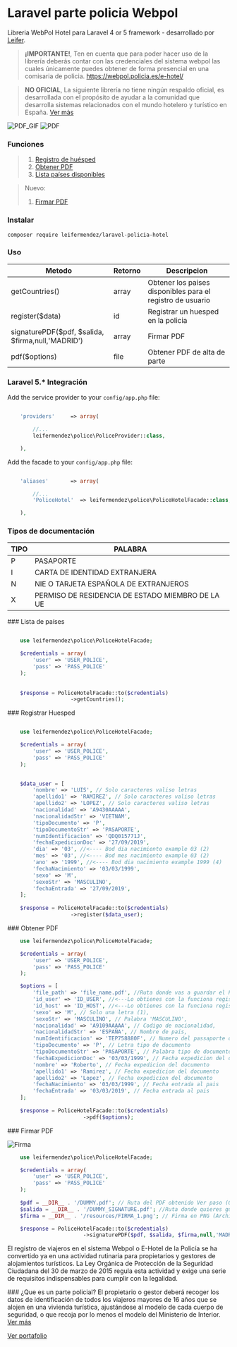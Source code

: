 # Laravel parte policia Webpol 

Libreria WebPol Hotel para Laravel 4 or 5 framework - desarrollado por [Leifer](https://leifermendez.github.io).

 > __¡IMPORTANTE!__,  Ten en cuenta que para poder hacer uso de la librería deberás contar con las credenciales del sistema webpol las cuales únicamente puedes obtener de forma presencial en una comisaria de policia.
 > https://webpol.policia.es/e-hotel/

 > __NO OFICIAL__, La siguiente librería no tiene ningún respaldo oficial, es desarrollada con el propósito de ayudar a la comunidad que desarrolla sistemas relacionados con el mundo hotelero y turístico en España. [Ver màs](#parte_polcial)

![PDF_GIF](https://github.com/leifermendez/laravel-policia-hotel/blob/master/example/documentation/vista_previa.gif?raw=true)
![PDF](https://github.com/leifermendez/laravel-policia-hotel/blob/master/example/documentation/vista_previa.png?raw=true)

### Funciones

 > 1. [Registro de huésped](#registrar_huesped)
 > 2. [Obtener PDF](#obtener_pdf)
 > 2. [Lista países disponibles](#lista_paises)

 > Nuevo:
 > 1. [Firmar PDF](#firmar_pdf)


### Instalar


```
composer require leifermendez/laravel-policia-hotel
```

### Uso


| Metodo                |  Retorno    | Descripcion                                                       |
|-----------------------|-------------------|-------------------------------------------------------------------|
| getCountries()         |  array       | Obtener los paises disponibles para el registro de usuario                |
| register($data)       |  id            | Registrar un huesped en la policia                     |
| signaturePDF($pdf, $salida, $firma,null,'MADRID')       |  array            | Firmar PDF                   |
| pdf($options)       |  file            | Obtener PDF de alta de parte                                  |


### Laravel 5.* Integración

Add the service provider to your `config/app.php` file:

```php

    'providers'     => array(

        //...
        leifermendez\police\PoliceProvider::class,

    ),

```

Add the facade to your `config/app.php` file:

```php

    'aliases'       => array(

        //...
        'PoliceHotel'  => leifermendez\police\PoliceHotelFacade::class,

    ),

```

### Tipos de documentación

| TIPO                    | PALABRA                                                       |
|-------------------------|-------------------------------------------------------------------|
| P            | PASAPORTE               
| I      |  CARTA DE IDENTIDAD EXTRANJERA                              
| N        |  NIE O TARJETA ESPAÑOLA DE EXTRANJEROS                                           
| X| PERMISO DE RESIDENCIA DE ESTADO MIEMBRO DE LA UE|



###<a name="lista_paises"></a> Lista de países


```php

    use leifermendez\police\PoliceHotelFacade;

    $credentials = array(
        'user' => 'USER_POLICE',
        'pass' => 'PASS_POLICE'
    ); 
   
    
    $response = PoliceHotelFacade::to($credentials)
                    ->getCountries();


```


###<a name="registrar_huesped"></a>  Registrar Huesped

```php

    use leifermendez\police\PoliceHotelFacade;

    $credentials = array(
        'user' => 'USER_POLICE',
        'pass' => 'PASS_POLICE'
    ); 
   

    $data_user = [
        'nombre' => 'LUIS', // Solo caracteres valiso letras
        'apellido1' => 'RAMIREZ', // Solo caracteres valiso letras
        'apellido2' => 'LOPEZ', // Solo caracteres valiso letras
        'nacionalidad' => 'A9430AAAAA',
        'nacionalidadStr' => 'VIETNAM',
        'tipoDocumento' => 'P',
        'tipoDocumentoStr' => 'PASAPORTE',
        'numIdentificacion' => 'QDQ015771J',
        'fechaExpedicionDoc' => '27/09/2019',
        'dia' => '03', //<---- Bod dia nacimiento example 03 (2)
        'mes' => '03', //<---- Bod mes nacimiento example 03 (2)
        'ano' => '1999', //<---- Bod dia nacimiento example 1999 (4)
        'fechaNacimiento' => '03/03/1999',
        'sexo' => 'M',
        'sexoStr' => 'MASCULINO',
        'fechaEntrada' => '27/09/2019',
    ];
    
    $response = PoliceHotelFacade::to($credentials)
                    ->register($data_user);


```

###<a name="obtener_pdf"></a> Obtener PDF

```php
    use leifermendez\police\PoliceHotelFacade;

    $credentials = array(
        'user' => 'USER_POLICE',
        'pass' => 'PASS_POLICE'
    ); 

    $options = [
        'file_path' => 'file_name.pdf', //Ruta donde vas a guardar el PDF
        'id_user' => 'ID_USER', //<---Lo obtienes con la funciona register()
        'id_host' => 'ID_HOST', //<---Lo obtienes con la funciona register()
        'sexo' => 'M', // Solo una letra (1),
        'sexoStr' => 'MASCULINO', // Palabra 'MASCULINO',
        'nacionalidad' => 'A9109AAAAA', // Codigo de nacionalidad,
        'nacionalidadStr' => 'ESPAÑA', // Nombre de pais,
        'numIdentificacion' => 'TEP758880F', // Numero del passaporte o nie ,etc
        'tipoDocumento' => 'P', // Letra tipo de documento
        'tipoDocumentoStr' => 'PASAPORTE', // Palabra tipo de documento
        'fechaExpedicionDoc' => '03/03/1999', // Fecha expedicion del documento
        'nombre' => 'Roberto', // Fecha expedicion del documento
        'apellido1' => 'Ramirez', // Fecha expedicion del documento
        'apellido2' => 'Lopez', // Fecha expedicion del documento
        'fechaNacimiento' => '03/03/1999', // Fecha entrada al pais
        'fechaEntrada' => '03/03/2019', // Fecha entrada al pais
    ];
    
    $response = PoliceHotelFacade::to($credentials)
                        ->pdf($options);

```

###<a name="firmar_pdf"></a> Firmar PDF

![Firma](https://github.com/leifermendez/laravel-policia-hotel/blob/master/example/documentation/firma.png?raw=true)

```php
    use leifermendez\police\PoliceHotelFacade;

    $credentials = array(
        'user' => 'USER_POLICE',
        'pass' => 'PASS_POLICE'
    ); 
    
    $pdf = __DIR__ . '/DUMMY.pdf'; // Ruta del PDF obtenido Ver paso (Obtener PDF)
    $salida = __DIR__ . '/DUMMY_SIGNATURE.pdf'; //Ruta donde quieres guardar el nuevo PDF firmado
    $firma = __DIR__ . '/resources/FIRMA_1.png'; // Firma en PNG (Archivo de imagen PNG)

    $response = PoliceHotelFacade::to($credentials)
                        ->signaturePDF($pdf, $salida, $firma,null,'MADRID');

```

El registro de viajeros en el sistema Webpol  o E-Hotel de la Policía se ha convertido ya en una actividad rutinaria para propietarios y gestores de alojamientos turísticos. La Ley Orgánica de Protección de la Seguridad Ciudadana del 30 de marzo de 2015 regula esta actividad y exige una serie de requisitos indispensables para cumplir con la legalidad.


###<a name="parte_polcial"></a> ¿Que es un parte policial?
El propietario o gestor deberá recoger los datos de identificación de todos los viajeros mayores de 16 años que se alojen en una vivienda turística, ajustándose al modelo de cada cuerpo de seguridad, o que recoja por lo menos el modelo del Ministerio de Interior.
[Ver más](http://www.interior.gob.es/web/servicios-al-ciudadano/seguridad/libro-registro-de-viajeros/comunicacion-de-datos-a-las-dependencias-policial)

[Ver portafolio](https://leifermendez.github.io)